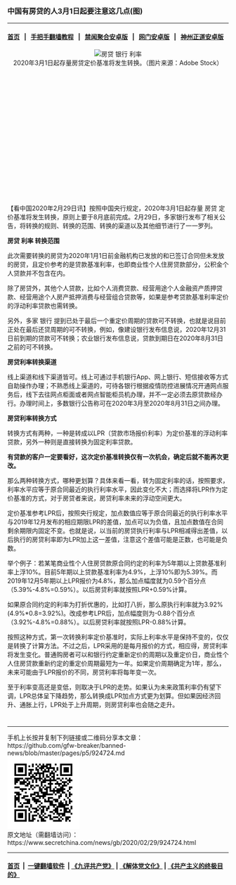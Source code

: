 ### 中国有房贷的人3月1日起要注意这几点(图)
------------------------

#### [首页](https://github.com/gfw-breaker/banned-news/blob/master/README.md) &nbsp;&nbsp;|&nbsp;&nbsp; [手把手翻墙教程](https://github.com/gfw-breaker/guides/wiki) &nbsp;&nbsp;|&nbsp;&nbsp; [禁闻聚合安卓版](https://github.com/gfw-breaker/bn-android) &nbsp;&nbsp;|&nbsp;&nbsp; [网门安卓版](https://github.com/oGate2/oGate) &nbsp;&nbsp;|&nbsp;&nbsp; [神州正道安卓版](https://github.com/SzzdOgate/update) 



<div class="article_right" style="fone-color:#000">
 <p style="text-align: center;">
  <img alt="房贷 银行 利率" src="//img3.secretchina.com/pic/2020/2-25/p2634705a507480210-ss.jpg" style="height:337px; width:600px"/>
  <br>
   2020年3月1日起存量房贷定价基准将发生转换。（图片来源：Adobe Stock）
   <span id="hideid" name="hideid" style="color:red;display:none;">
    <span href="https://www.secretchina.com">
    </span>
   </span>
  </br>
 </p>
 <div id="txt-mid1-t21-2017">
  <ins class="adsbygoogle" data-ad-client="ca-pub-1276641434651360" data-ad-slot="2451032099" style="display:inline-block;width:336px;height:280px">
  </ins>
  <div id="SC-22xxx">
  </div>
 </div>
 <p>
  【看中国2020年2月29日讯】按照中国央行规定，2020年3月1日起存量
  <span href="https://www.secretchina.com/news/gb/tag/房贷" target="_blank">
   房贷
  </span>
  定价基准将发生转换，原则上要于8月底前完成。2月29日，多家银行发布了相关公告，将转换的规则、转换的范围、转换的渠道以及其他细节进行了一一罗列。
  <span id="hideid" name="hideid" style="color:red;display:none;">
   <span href="https://www.secretchina.com">
   </span>
  </span>
 </p>
 <p>
  <strong>
   房贷
   <span href="https://www.secretchina.com/news/gb/tag/利率" target="_blank">
    利率
   </span>
   转换范围
  </strong>
 </p>
 <p>
  此次需要转换的房贷为2020年1月1日前金融机构已发放的和已签订合同但未发放的房贷，且定价参考的是贷款基准利率，也即商业性个人住房贷款部分，公积金个人贷款并不包含在内。
 </p>
 <p>
  除了房贷外，其他个人贷款，比如个人消费贷款、经营用途个人金融资产质押贷款、经营用途个人房产抵押消费与经营组合贷款等，如果是参考贷款基准利率定价的浮动利率贷款也需转换。
 </p>
 <p>
  另外，多家
  <span href="https://www.secretchina.com/news/gb/tag/银行" target="_blank">
   银行
  </span>
  提到已处于最后一个重定价周期的贷款可不转换，也就是说目前正处在最后还贷周期的可不转换，例如，像建设银行发布信息说，2020年12月31日前到期的贷款可不转换；农业银行发布信息说，贷款到期日在2020年8月31日之前的可不转换。
 </p>
 <p>
  <strong>
   房贷利率转换渠道
  </strong>
 </p>
 <p>
  线上渠道和线下渠道皆可。线上可通过手机银行App、网上银行、短信接收等方式自助操作办理；不熟悉线上渠道的，可待各银行根据疫情防控进展情况开通网点服务后，线下去往网点柜面或者网点智能柜员机办理，并不一定必须去原贷款经办行。办理时间上，多数银行公告称可在2020年3月至2020年8月31日之间办理。
 </p>
 <p>
  <strong>
   房贷利率转换方式
  </strong>
 </p>
 <p>
  转换方式有两种，一种是转成以LPR（贷款市场报价利率）为定价基准的浮动利率贷款，另外一种则是直接转换为固定利率贷款。
 </p>
 <p>
  <strong>
   有贷款的客户一定要看好，这次定价基准转换仅有一次机会，确定后就不能再次更改。
  </strong>
 </p>
 <p>
  那么两种转换方式，哪种更划算？具体来看一看，转为固定利率的话，按照要求，利率水平应等于原合同最近的执行利率水平，因此变化不大；而选择将LPR作为定价基准的方式，对于房贷者来说，房贷利率未来的浮动空间更大。
 </p>
 <p>
  定价基准参考LPR后，按照央行规定，加点数值应等于原合同最近的执行利率水平与2019年12月发布的相应期限LPR的差值，加点可以为负值，且加点数值在合同剩余期限内固定不变。也就是说，以当前的房贷执行利率与LPR相减得出差值，以后执行的房贷利率即为LPR加上这一差值，注意这个差值可能是正数，也可能是负数。
 </p>
 <p>
  举个例子：若某笔商业性个人住房贷款原合同约定的利率为5年期以上贷款基准利率上浮10%。目前5年期以上贷款基准利率为4.9%，上浮10%即为5.39%。而2019年12月5年期以上LPR报价为4.8%，那么加点幅度就为0.59个百分点（5.39%-4.8%=0.59%）。以后房贷利率就按照LPR+0.59%计算。
 </p>
 <p>
  如果原合同约定的利率为打折优惠的，比如打八折，那么原执行利率就为3.92%(4.9%*0.8=3.92%)。改成参考LPR后，加点幅度则为-0.88个百分点（3.92%-4.8%=0.88%）。以后房贷利率就按照LPR-0.88%计算。
 </p>
 <p>
  按照这种方式，第一次转换利率定价基准时，实际上利率水平是保持不变的，仅仅是转换了计算方法。不过之后，LPR采用的是每月报价的方式，相应得，房贷利率将发生变化。普通购房者可以和银行约定重新定价的周期以及重定价日，商业性个人住房贷款重新约定的重定价周期最短为一年。如果定价周期确定为1年，那么，未来可能由于LPR报价的不同，房贷利率将每年变一次。
 </p>
 <p>
  至于利率变高还是变低，则取决于LPR的走势。如果认为未来政策利率仍有望下调，LPR总体呈下降趋势，那么转换成LPR加点方式更为划算。但如果因经济回升、通胀上行，LPR处于上升周期，则房贷利率也会随之走升。
  <center>
   <div>
    <div id="txt-mid2-t22-2017" style="display: block;  max-height: 351px;  overflow: hidden;">
     <div id="SC-21xxx">
     </div>
     <ins class="adsbygoogle" data-ad-client="ca-pub-1276641434651360" data-ad-format="auto" data-ad-slot="4301710469" data-full-width-responsive="true" style="display:block">
     </ins>
    </div>
   </div>
  </center>
  <div style="padding-top:12px;">
  </div>
 </p>
</div>

<hr/>
手机上长按并复制下列链接或二维码分享本文章：<br/>
https://github.com/gfw-breaker/banned-news/blob/master/pages/p5/924724.md <br/>
<a href='https://github.com/gfw-breaker/banned-news/blob/master/pages/p5/924724.md'><img src='https://github.com/gfw-breaker/banned-news/blob/master/pages/p5/924724.md.png'/></a> <br/>
原文地址（需翻墙访问）：https://www.secretchina.com/news/gb/2020/02/29/924724.html


------------------------
#### [首页](https://github.com/gfw-breaker/banned-news/blob/master/README.md) &nbsp;|&nbsp; [一键翻墙软件](https://github.com/gfw-breaker/nogfw/blob/master/README.md) &nbsp;| [《九评共产党》](https://github.com/gfw-breaker/9ping.md/blob/master/README.md#九评之一评共产党是什么) | [《解体党文化》](https://github.com/gfw-breaker/jtdwh.md/blob/master/README.md) | [《共产主义的终极目的》](https://github.com/gfw-breaker/gczydzjmd.md/blob/master/README.md)


<img src='http://gfw-breaker.win/banned-news/pages/p5/924724.md' width='0px' height='0px'/>